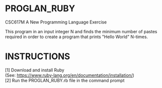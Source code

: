 # PROGLAN_RUBY
CSC617M A New Programming Language Exercise

This program in an input integer N and finds the minimum number of pastes required in order to create a program that prints "Hello World" N-times.

# INSTRUCTIONS
[1]	Download and install Ruby <br />
	(See: https://www.ruby-lang.org/en/documentation/installation/) <br />
[2]	Run the PROGLAN_RUBY.rb file in the command prompt
